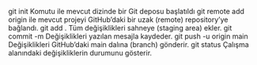 git init  Komutu ile mevcut dizinde bir Git deposu başlatıldı
git remote add origin <repo-link>  ile mevcut projeyi GitHub’daki bir uzak (remote) repository’ye bağlandı.
git add .  Tüm değişiklikleri sahneye (staging area) ekler.
git commit -m Değişiklikleri yazılan mesajla kaydeder.
git push -u origin main  Değişiklikleri GitHub’daki main dalına (branch) gönderir.
git status  Çalışma alanındaki değişikliklerin durumunu gösterir.


